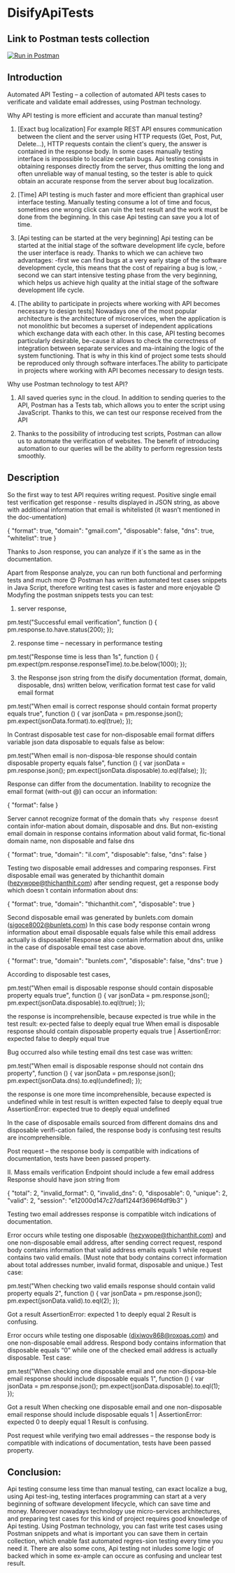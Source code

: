 #  DisifyApiTests

## Link to Postman tests collection

[![Run in Postman](https://run.pstmn.io/button.svg)](https://app.getpostman.com/run-collection/7c78cc74ba9234c0e23f?action=collection%2Fimport)

## Introduction
Automated API Testing – a collection of automated API tests cases to verificate and validate email addresses, using Postman technology.

Why API testing is more efficient and accurate than manual testing?

1. [Exact bug localization] 
For example REST API ensures communication between the client and the server using HTTP requests (Get, Post, Put, Delete…), HTTP requests contain the client's query, the answer is contained in the response body. In some cases manually testing interface is impossible to localize certain bugs. Api testing consists in obtaining responses directly from the server, thus omitting the long and often unreliable way of manual testing, so the tester is able to quick obtain an accurate response from the server about bug localization. 

2. [Time]
API testing is much faster and more efficient than graphical user interface testing. Manually testing consume a lot of time and focus, sometimes one wrong click can ruin the test result and the work must be done from the beginning. In this case Api testing can save you a lot of time.

3. [Api testing can be started at the very beginning]
Api testing can be started at the initial stage of the software development life cycle, before the user interface is ready. Thanks to which we can achieve two advantages:
-first we can find bugs at a very early stage of the software development cycle, this means that the cost of repairing a bug is low,
-second we can start intensive testing phase from the very beginning, which helps us achieve high quality at the initial stage of the software development life cycle.

4. [The ability to participate in projects where working with API becomes necessary to design tests]
Nowadays one of the most popular  architecture is the architecture of microservices, when the application is not monolithic but becomes a superset of independent applications which exchange data with each other. In this case, API testing becomes particularly desirable, be-cause it allows to check the correctness of integration between separate services and ma-intaining the logic of the system functioning. That is why in this kind of project some tests should be reproduced only through software interfaces.The ability to participate in projects where working with API becomes necessary to design tests.

Why use Postman technology to test API?

1. All saved queries sync in the cloud. In addition to sending queries to the API, Postman has a Tests tab, which allows you to enter the script using JavaScript. Thanks to this, we can test our response received from the API

2. Thanks to the possibility of introducing test scripts, Postman can allow us to automate the verification of websites. The benefit of introducing automation to our queries will be the ability to perform regression tests smoothly.

## Description

So the first way to test API requires writing request. Positive single email test verification get response - results displayed in JSON string, as above with additional information that email is whitelisted (it wasn’t mentioned in the doc-umentation)

{
    "format": true,
    "domain": "gmail.com",
    "disposable": false,
    "dns": true,
    "whitelist": true
}

Thanks to Json response, you can analyze if it`s the same as in the documentation.

Apart from Response analyze, you can run both functional and performing tests and much more 😊 
Postman has written automated test cases snippets in Java Script, therefore writing test cases is faster and more enjoyable 😊
Modyfing the postman snippets tests you can test:

1. server response, 

pm.test("Successful email verification", function () {
    pm.response.to.have.status(200);
});

2. response time – necessary in performance testing 

pm.test("Response time is less than 1s", function () {
    pm.expect(pm.response.responseTime).to.be.below(1000);
});

3. the Response json string from the disify documentation (format, domain, disposable, dns) written below, verification format test case for valid email format 

pm.test("When email is correct response should contain format property equals true", function () {
    var jsonData = pm.response.json();
    pm.expect(jsonData.format).to.eql(true);
});

In Contrast disposable test case for non-disposable email format differs variable json data disposable to equals false as below:

pm.test("When email is non-disposa-ble response should contain disposable property equals false", function () {
    var jsonData = pm.response.json();
    pm.expect(jsonData.disposable).to.eql(false);
});

Response can differ from the documentation. Inability to recognize the email format (with-out @) can occur an information:

{
    "format": false
} 

Server cannot recognize format of the domain that`s why response doesn`t contain infor-mation about domain, disposable and dns.
But non-existing email domain in response contains information about valid format, fic-tional domain name, non disposable and false dns

{
    "format": true,
    "domain": "il.com",
    "disposable": false,
    "dns": false
}
 
Testing two disposable email addresses and comparing responses.
First disposable email was generated by thichanthit domain (hezywope@thichanthit.com) after sending request, get a response body which doesn`t contain information about dns:

{
    "format": true,
    "domain": "thichanthit.com",
    "disposable": true
}

Second disposable email was generated by bunlets.com domain (sigoce8002@bunlets.com)
In this case body response contain wrong information about email disposable equals false while this email address actually is disposable! 
Response also contain information about dns, unlike in the case of disposable email test case above.

{
    "format": true,
    "domain": "bunlets.com",
    "disposable": false,
    "dns": true
}

According to disposable test cases, 

pm.test("When email is disposable response should contain disposable property equals true", function () {
    var jsonData = pm.response.json();
    pm.expect(jsonData.disposable).to.eql(true);
});

the response is incomprehensible, because expected is true while in the test result: ex-pected false to deeply equal true
When email is disposable response should contain disposable property equals true | AssertionError: expected false to deeply equal true

Bug occurred also while testing email dns test case was written:

pm.test("When email is disposable response should not contain dns property", function () {
    var jsonData = pm.response.json();
    pm.expect(jsonData.dns).to.eql(undefined);
});

the response is one more time incomprehensible, because expected is undefined while in test result is written expected false to deeply equal true
AssertionError: expected true to deeply equal undefined

In the case of disposable emails sourced from different domains dns and disposable verifi-cation failed, the response body is confusing test results are incomprehensible.

Post request – the response body is compatible with indications of documentation, tests have been passed property.

II. Mass emails verification 
Endpoint should include a few email address
Response should have json string from

{
    "total": 2,
    "invalid_format": 0,
    "invalid_dns": 0,
    "disposable": 0,
    "unique": 2,
    "valid": 2,
    "session": "e12000d147c27daf1244f3696f4df9b3"
}

Testing two email addresses response is compatible witch indications of documentation.

Error occurs while testing one disposable (hezywope@thichanthit.com) and one non-disposable email address, after sending correct request, respond body contains information that valid address emails equals 1 while request contains two valid emails. (Must note that body contains correct information about total addresses number, invalid format, disposable and unique.)
Test case:

 pm.test("When checking two valid emails response should contain valid property equals 2", function () {
    var jsonData = pm.response.json();
    pm.expect(jsonData.valid).to.eql(2);
});

Got a result AssertionError: expected 1 to deeply equal 2
Result is confusing.

Error occurs while testing one disposable (dixiwov868@roxoas.com) and one non-disposable email address. Respond body contains information that disposable equals “0” while one of the checked email address is actually disposable.
Test case:

pm.test("When checking one disposable email and one non-disposa-ble email response should include disposable equals 1", function () {
    var jsonData = pm.response.json();
    pm.expect(jsonData.disposable).to.eql(1);
});

Got a result When checking one disposable email and one non-disposable email response should include disposable equals 1 | AssertionError: expected 0 to deeply equal 1
Result is confusing.

Post request while verifying two email addresses – the response body is compatible with indications of documentation, tests have been passed property.



## Conclusion:

Api testing consume less time than manual testing, can exact localize a bug, using Api test-ing, testing interfaces programming can start at a very beginning of software development lifecycle, which can save time and money. Moreover nowadays technology use micro-services architectures, and preparing test cases for this kind of project requires good knowledge of Api testing.
Using Postman technology, you can fast write test cases using Postman snippets and what is important you can save them in certain  collection, which enable fast automated regres-sion testing every time you need it.
There are also some cons, Api testing not inludes some logic of backed which in some ex-ample can occure as confusing and unclear test result.



